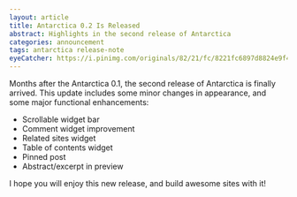 ```yaml
---
layout: article
title: Antarctica 0.2 Is Released
abstract: Highlights in the second release of Antarctica
categories: announcement
tags: antarctica release-note
eyeCatcher: https://i.pinimg.com/originals/82/21/fc/8221fc6897d8824e9f4a612662a6f38e.jpg
---
```


Months after the Antarctica 0.1, the second release of Antarctica is finally arrived. This update includes some minor changes in appearance, and some major functional enhancements:
* Scrollable widget bar
* Comment widget improvement
* Related sites widget
* Table of contents widget
* Pinned post
* Abstract/excerpt in preview

I hope you will enjoy this new release, and build awesome sites with it!
